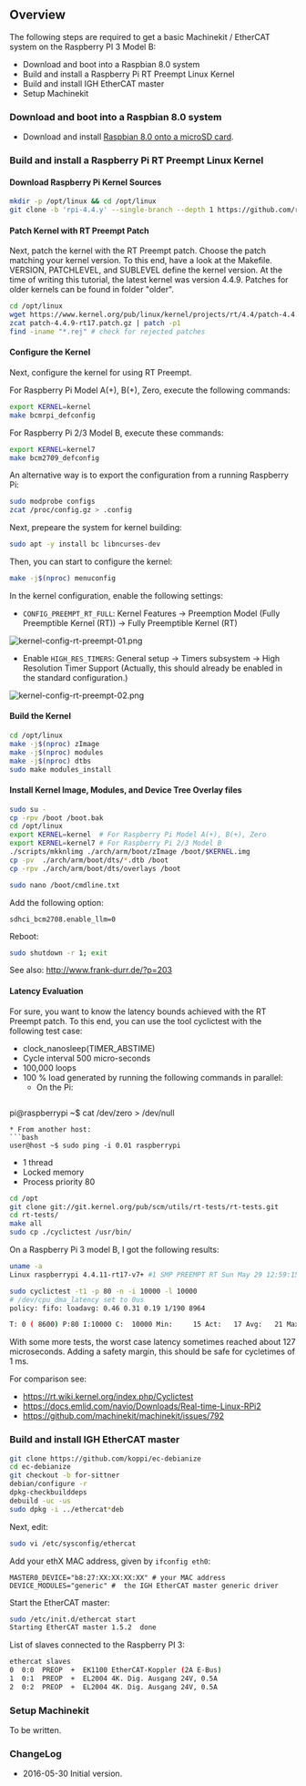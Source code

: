 ## Overview

The following steps are required to get a basic Machinekit / EtherCAT system on the Raspberry PI 3 Model B:

* Download and boot into a Raspbian 8.0 system
* Build and install a Raspberry Pi RT Preempt Linux Kernel
* Build and install IGH EtherCAT master
* Setup Machinekit

### Download and boot into a Raspbian 8.0 system

* Download and install [Raspbian 8.0 onto a microSD card](https://www.raspberrypi.org/downloads/).

### Build and install a Raspberry Pi RT Preempt Linux Kernel

#### Download Raspberry Pi Kernel Sources

```bash
mkdir -p /opt/linux && cd /opt/linux
git clone -b 'rpi-4.4.y' --single-branch --depth 1 https://github.com/raspberrypi/linux.git
```

#### Patch Kernel with RT Preempt Patch

Next, patch the kernel with the RT Preempt patch. Choose the patch matching
your kernel version. To this end, have a look at the Makefile. VERSION,
PATCHLEVEL, and SUBLEVEL define the kernel version. At the time of writing
this tutorial, the latest kernel was version 4.4.9. Patches for older kernels
can be found in folder "older".

```bash
cd /opt/linux
wget https://www.kernel.org/pub/linux/kernel/projects/rt/4.4/patch-4.4.9-rt17.patch.gz
zcat patch-4.4.9-rt17.patch.gz | patch -p1
find -iname "*.rej" # check for rejected patches
```

#### Configure the Kernel

Next, configure the kernel for using RT Preempt.

For Raspberry Pi Model A(+), B(+), Zero, execute the following commands:

```bash
export KERNEL=kernel
make bcmrpi_defconfig
```

For Raspberry Pi 2/3 Model B, execute these commands:
```bash
export KERNEL=kernel7
make bcm2709_defconfig
```

An alternative way is to export the configuration from a running Raspberry Pi:
```bash
sudo modprobe configs
zcat /proc/config.gz > .config
```

Next, prepeare the system for kernel building:
```bash
sudo apt -y install bc libncurses-dev
```

Then, you can start to configure the kernel:
```bash
make -j$(nproc) menuconfig
```

In the kernel configuration, enable the following settings:

  * ```CONFIG_PREEMPT_RT_FULL```: Kernel Features → Preemption Model (Fully Preemptible Kernel (RT)) → Fully Preemptible Kernel (RT)

  ![kernel-config-rt-preempt-01.png](pics/kernel-config-rt-preempt-01.png)

  * Enable ```HIGH_RES_TIMERS```: General setup → Timers subsystem → High Resolution Timer Support (Actually, this should already be enabled in the standard configuration.)

  ![kernel-config-rt-preempt-02.png](pics/kernel-config-rt-preempt-02.png)

#### Build the Kernel

```bash
cd /opt/linux
make -j$(nproc) zImage
make -j$(nproc) modules
make -j$(nproc) dtbs
sudo make modules_install
```

#### Install Kernel Image, Modules, and Device Tree Overlay files

```bash
sudo su -
cp -rpv /boot /boot.bak
cd /opt/linux
export KERNEL=kernel  # For Raspberry Pi Model A(+), B(+), Zero
export KERNEL=kernel7 # For Raspberry Pi 2/3 Model B
./scripts/mkknlimg ./arch/arm/boot/zImage /boot/$KERNEL.img
cp -pv  ./arch/arm/boot/dts/*.dtb /boot
cp -rpv ./arch/arm/boot/dts/overlays /boot
```

```bash
sudo nano /boot/cmdline.txt
```

Add the following option:
```
sdhci_bcm2708.enable_llm=0
```

Reboot:
```bash
sudo shutdown -r 1; exit
```

See also: http://www.frank-durr.de/?p=203

#### Latency Evaluation

For sure, you want to know the latency bounds achieved with the RT Preempt patch. To this end, you can use the tool cyclictest with the following test case:

* clock_nanosleep(TIMER_ABSTIME)
* Cycle interval 500 micro-seconds
* 100,000 loops
* 100 % load generated by running the following commands in parallel:
  * On the Pi:
  ```bash
pi@raspberrypi ~$ cat /dev/zero > /dev/null
  ```
  * From another host:
  ```bash
user@host ~$ sudo ping -i 0.01 raspberrypi
  ```
* 1 thread
* Locked memory
* Process priority 80

```bash
cd /opt
git clone git://git.kernel.org/pub/scm/utils/rt-tests/rt-tests.git
cd rt-tests/
make all
sudo cp ./cyclictest /usr/bin/
```

On a Raspberry Pi 3 model B, I got the following results:

```bash
uname -a
Linux raspberrypi 4.4.11-rt17-v7+ #1 SMP PREEMPT RT Sun May 29 12:59:15 UTC 2016 armv7l GNU/Linux

sudo cyclictest -t1 -p 80 -n -i 10000 -l 10000
# /dev/cpu_dma_latency set to 0us
policy: fifo: loadavg: 0.46 0.31 0.19 1/190 8964           

T: 0 ( 8600) P:80 I:10000 C:  10000 Min:     15 Act:   17 Avg:   21 Max:      86
```

With some more tests, the worst case latency sometimes reached about 127 microseconds. Adding a safety margin, this should be safe for cycletimes of 1 ms.

For comparison see:

* https://rt.wiki.kernel.org/index.php/Cyclictest
* https://docs.emlid.com/navio/Downloads/Real-time-Linux-RPi2
* https://github.com/machinekit/machinekit/issues/792

### Build and install IGH EtherCAT master

```bash
git clone https://github.com/koppi/ec-debianize
cd ec-debianize
git checkout -b for-sittner
debian/configure -r
dpkg-checkbuilddeps
debuild -uc -us
sudo dpkg -i ../ethercat*deb
```

Next, edit:
```bash
sudo vi /etc/sysconfig/ethercat
```
Add your ethX MAC address, given by ```ifconfig eth0```:
```
MASTER0_DEVICE="b8:27:XX:XX:XX:XX" # your MAC address
DEVICE_MODULES="generic" #  the IGH EtherCAT master generic driver
```

Start the EtherCAT master:
```bash
sudo /etc/init.d/ethercat start
Starting EtherCAT master 1.5.2  done
```

List of slaves connected to the Raspberry PI 3:
```bash
ethercat slaves
0  0:0  PREOP  +  EK1100 EtherCAT-Koppler (2A E-Bus)
1  0:1  PREOP  +  EL2004 4K. Dig. Ausgang 24V, 0.5A
2  0:2  PREOP  +  EL2004 4K. Dig. Ausgang 24V, 0.5A
```

### Setup Machinekit

To be written.

### ChangeLog

* 2016-05-30 Initial version.

